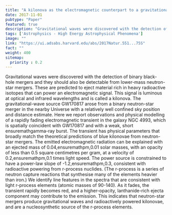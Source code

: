 ```yaml
---
title: "A kilonova as the electromagnetic counterpart to a gravitational-wave source"
date: 2017-11-01
pubtype: "Paper"
featured: true
description: "Gravitational waves were discovered with the detection of binary black- hole mergers and they should also be detectable from lower-mass neutron-star mergers. These are predicted to eject material rich in heavy radioactive isotopes that can power an electromagnetic signal. This signal is luminous at optical and infrared wavelengths and is called a kilonova. The gravitational-wave source GW170817 arose from a binary neutron-star merger in the nearby Universe with a relatively well confined sky position and distance estimate. Here we report observations and physical modelling of a rapidly fading electromagnetic transient in the galaxy NGC 4993, which is spatially coincident with GW170817 and with a weak, short ensuremathgamma-ray burst. The transient has physical parameters that broadly match the theoretical predictions of blue kilonovae from neutron-star mergers. The emitted electromagnetic radiation can be explained with an ejected mass of 0.04,ensuremathpm,0.01 solar masses, with an opacity of less than 0.5 square centimetres per gram, at a velocity of 0.2,ensuremathpm,0.1 times light speed. The power source is constrained to have a power-law slope of -1.2,ensuremathpm,0.3, consistent with radioactive powering from r-process nuclides. (The r-process is a series of neutron capture reactions that synthesise many of the elements heavier than iron.) We identify line features in the spectra that are consistent with light r-process elements (atomic masses of 90-140). As it fades, the transient rapidly becomes red, and a higher-opacity, lanthanide-rich ejecta component may contribute to the emission. This indicates that neutron-star mergers produce gravitational waves and radioactively powered kilonovae, and are a nucleosynthetic source of the r-process elements."
tags: ['Astrophysics - High Energy Astrophysical Phenomena']
image: ""
link: "https://ui.adsabs.harvard.edu/abs/2017Natur.551...75S"
fact: ""
weight: 400
sitemap:
  priority : 0.2
---
```


Gravitational waves were discovered with the detection of binary black- hole mergers and they should also be detectable from lower-mass neutron-star mergers. These are predicted to eject material rich in heavy radioactive isotopes that can power an electromagnetic signal. This signal is luminous at optical and infrared wavelengths and is called a kilonova. The gravitational-wave source GW170817 arose from a binary neutron-star merger in the nearby Universe with a relatively well confined sky position and distance estimate. Here we report observations and physical modelling of a rapidly fading electromagnetic transient in the galaxy NGC 4993, which is spatially coincident with GW170817 and with a weak, short ensuremathgamma-ray burst. The transient has physical parameters that broadly match the theoretical predictions of blue kilonovae from neutron-star mergers. The emitted electromagnetic radiation can be explained with an ejected mass of 0.04,ensuremathpm,0.01 solar masses, with an opacity of less than 0.5 square centimetres per gram, at a velocity of 0.2,ensuremathpm,0.1 times light speed. The power source is constrained to have a power-law slope of -1.2,ensuremathpm,0.3, consistent with radioactive powering from r-process nuclides. (The r-process is a series of neutron capture reactions that synthesise many of the elements heavier than iron.) We identify line features in the spectra that are consistent with light r-process elements (atomic masses of 90-140). As it fades, the transient rapidly becomes red, and a higher-opacity, lanthanide-rich ejecta component may contribute to the emission. This indicates that neutron-star mergers produce gravitational waves and radioactively powered kilonovae, and are a nucleosynthetic source of the r-process elements.

